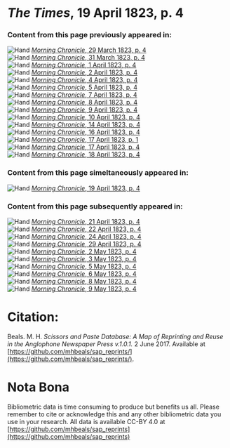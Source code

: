 # *The Times*, 19 April 1823, p. 4  
  
### Content from this page previously appeared in:  
![Hand](http://scissorsandpaste.net/wp-content/uploads/2017/06/smallhandpointer.png) [*Morning Chronicle*, 29 March 1823, p. 4](https://mhbeals.github.io/sap_html/Morning-Chronicle/Morning-Chronicle-29-March-1823-p-4)  
![Hand](http://scissorsandpaste.net/wp-content/uploads/2017/06/smallhandpointer.png) [*Morning Chronicle*, 31 March 1823, p. 4](https://mhbeals.github.io/sap_html/Morning-Chronicle/Morning-Chronicle-31-March-1823-p-4)  
![Hand](http://scissorsandpaste.net/wp-content/uploads/2017/06/smallhandpointer.png) [*Morning Chronicle*, 1 April 1823, p. 4](https://mhbeals.github.io/sap_html/Morning-Chronicle/Morning-Chronicle-1-April-1823-p-4)  
![Hand](http://scissorsandpaste.net/wp-content/uploads/2017/06/smallhandpointer.png) [*Morning Chronicle*, 2 April 1823, p. 4](https://mhbeals.github.io/sap_html/Morning-Chronicle/Morning-Chronicle-2-April-1823-p-4)  
![Hand](http://scissorsandpaste.net/wp-content/uploads/2017/06/smallhandpointer.png) [*Morning Chronicle*, 4 April 1823, p. 4](https://mhbeals.github.io/sap_html/Morning-Chronicle/Morning-Chronicle-4-April-1823-p-4)  
![Hand](http://scissorsandpaste.net/wp-content/uploads/2017/06/smallhandpointer.png) [*Morning Chronicle*, 5 April 1823, p. 4](https://mhbeals.github.io/sap_html/Morning-Chronicle/Morning-Chronicle-5-April-1823-p-4)  
![Hand](http://scissorsandpaste.net/wp-content/uploads/2017/06/smallhandpointer.png) [*Morning Chronicle*, 7 April 1823, p. 4](https://mhbeals.github.io/sap_html/Morning-Chronicle/Morning-Chronicle-7-April-1823-p-4)  
![Hand](http://scissorsandpaste.net/wp-content/uploads/2017/06/smallhandpointer.png) [*Morning Chronicle*, 8 April 1823, p. 4](https://mhbeals.github.io/sap_html/Morning-Chronicle/Morning-Chronicle-8-April-1823-p-4)  
![Hand](http://scissorsandpaste.net/wp-content/uploads/2017/06/smallhandpointer.png) [*Morning Chronicle*, 9 April 1823, p. 4](https://mhbeals.github.io/sap_html/Morning-Chronicle/Morning-Chronicle-9-April-1823-p-4)  
![Hand](http://scissorsandpaste.net/wp-content/uploads/2017/06/smallhandpointer.png) [*Morning Chronicle*, 10 April 1823, p. 4](https://mhbeals.github.io/sap_html/Morning-Chronicle/Morning-Chronicle-10-April-1823-p-4)  
![Hand](http://scissorsandpaste.net/wp-content/uploads/2017/06/smallhandpointer.png) [*Morning Chronicle*, 14 April 1823, p. 4](https://mhbeals.github.io/sap_html/Morning-Chronicle/Morning-Chronicle-14-April-1823-p-4)  
![Hand](http://scissorsandpaste.net/wp-content/uploads/2017/06/smallhandpointer.png) [*Morning Chronicle*, 16 April 1823, p. 4](https://mhbeals.github.io/sap_html/Morning-Chronicle/Morning-Chronicle-16-April-1823-p-4)  
![Hand](http://scissorsandpaste.net/wp-content/uploads/2017/06/smallhandpointer.png) [*Morning Chronicle*, 17 April 1823, p. 1](https://mhbeals.github.io/sap_html/Morning-Chronicle/Morning-Chronicle-17-April-1823-p-1)  
![Hand](http://scissorsandpaste.net/wp-content/uploads/2017/06/smallhandpointer.png) [*Morning Chronicle*, 17 April 1823, p. 4](https://mhbeals.github.io/sap_html/Morning-Chronicle/Morning-Chronicle-17-April-1823-p-4)  
![Hand](http://scissorsandpaste.net/wp-content/uploads/2017/06/smallhandpointer.png) [*Morning Chronicle*, 18 April 1823, p. 4](https://mhbeals.github.io/sap_html/Morning-Chronicle/Morning-Chronicle-18-April-1823-p-4)  
  
### Content from this page simeltaneously appeared in:  
![Hand](http://scissorsandpaste.net/wp-content/uploads/2017/06/smallhandpointer.png) [*Morning Chronicle*, 19 April 1823, p. 4](https://mhbeals.github.io/sap_html/Morning-Chronicle/Morning-Chronicle-19-April-1823-p-4)  
  
### Content from this page subsequently appeared in:  
![Hand](http://scissorsandpaste.net/wp-content/uploads/2017/06/smallhandpointer.png) [*Morning Chronicle*, 21 April 1823, p. 4](https://mhbeals.github.io/sap_html/Morning-Chronicle/Morning-Chronicle-21-April-1823-p-4)  
![Hand](http://scissorsandpaste.net/wp-content/uploads/2017/06/smallhandpointer.png) [*Morning Chronicle*, 22 April 1823, p. 4](https://mhbeals.github.io/sap_html/Morning-Chronicle/Morning-Chronicle-22-April-1823-p-4)  
![Hand](http://scissorsandpaste.net/wp-content/uploads/2017/06/smallhandpointer.png) [*Morning Chronicle*, 24 April 1823, p. 4](https://mhbeals.github.io/sap_html/Morning-Chronicle/Morning-Chronicle-24-April-1823-p-4)  
![Hand](http://scissorsandpaste.net/wp-content/uploads/2017/06/smallhandpointer.png) [*Morning Chronicle*, 29 April 1823, p. 4](https://mhbeals.github.io/sap_html/Morning-Chronicle/Morning-Chronicle-29-April-1823-p-4)  
![Hand](http://scissorsandpaste.net/wp-content/uploads/2017/06/smallhandpointer.png) [*Morning Chronicle*, 2 May 1823, p. 4](https://mhbeals.github.io/sap_html/Morning-Chronicle/Morning-Chronicle-2-May-1823-p-4)  
![Hand](http://scissorsandpaste.net/wp-content/uploads/2017/06/smallhandpointer.png) [*Morning Chronicle*, 3 May 1823, p. 4](https://mhbeals.github.io/sap_html/Morning-Chronicle/Morning-Chronicle-3-May-1823-p-4)  
![Hand](http://scissorsandpaste.net/wp-content/uploads/2017/06/smallhandpointer.png) [*Morning Chronicle*, 5 May 1823, p. 4](https://mhbeals.github.io/sap_html/Morning-Chronicle/Morning-Chronicle-5-May-1823-p-4)  
![Hand](http://scissorsandpaste.net/wp-content/uploads/2017/06/smallhandpointer.png) [*Morning Chronicle*, 6 May 1823, p. 4](https://mhbeals.github.io/sap_html/Morning-Chronicle/Morning-Chronicle-6-May-1823-p-4)  
![Hand](http://scissorsandpaste.net/wp-content/uploads/2017/06/smallhandpointer.png) [*Morning Chronicle*, 8 May 1823, p. 4](https://mhbeals.github.io/sap_html/Morning-Chronicle/Morning-Chronicle-8-May-1823-p-4)  
![Hand](http://scissorsandpaste.net/wp-content/uploads/2017/06/smallhandpointer.png) [*Morning Chronicle*, 9 May 1823, p. 4](https://mhbeals.github.io/sap_html/Morning-Chronicle/Morning-Chronicle-9-May-1823-p-4)  


# Citation: 

Beals. M. H. *Scissors and Paste Database: A Map of Reprinting and Reuse in the Anglophone Newspaper Press v.1.0.1.* 2 June 2017. Available at [https://github.com/mhbeals/sap_reprints/](https://github.com/mhbeals/sap_reprints/). 

# Nota Bona

Bibliometric data is time consuming to produce but benefits us all. Please remember to cite or acknowledge this and any other bibliometric data you use in your research. All data is available CC-BY 4.0 at [https://github.com/mhbeals/sap_reprints](https://github.com/mhbeals/sap_reprints)